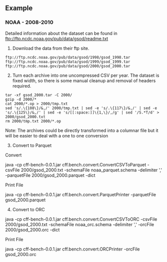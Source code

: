 ## Example

### NOAA - 2008-2010

Detailed information about the dataset can be found in ftp://ftp.ncdc.noaa.gov/pub/data/gsod/readme.txt

1. Download the data from their ftp site.
```
ftp://ftp.ncdc.noaa.gov/pub/data/gsod/1998/gsod_1998.tar
ftp://ftp.ncdc.noaa.gov/pub/data/gsod/1999/gsod_1999.tar
ftp://ftp.ncdc.noaa.gov/pub/data/gsod/2000/gsod_2000.tar
```

2. Turn each archive into one uncompressed CSV per year. The dataset is fixed width, so there is some manual cleanup and removal of headers required.

```
tar -xf gsod_2000.tar -C 2000/
gzip -d 2000/*
cat 2000/*.op > 2000/tmp.txt
sed 's/.\{108\}/&,/' 2000/tmp.txt | sed -e 's/.\{117\}/&,/' | sed -e 's/.\{125\}/&,/' | sed -e 's/[[:space:]]\{1,\}/,/g' | sed '/S.*T/d' > 2000/gsod_2000.txt
rm 2000/tmp.txt 2000/*.op
```

Note: The archives could be directly transformed into a columnar file but it will be easier to deal with a one to one conversion

3. Convert to Parquet

Convert

java -cp cff-bench-0.0.1.jar cff.bench.convert.ConvertCSVToParquet -csvFile 2000/gsod_2000.txt -schemaFile noaa_parquet.schema -delimiter ',' -parquetFile 2000/gsod_2000.parquet -dict

Print File

java -cp cff-bench-0.0.1.jar cff.bench.convert.ParquetPrinter -parquetFile gsod_2000.parquet

4. Convert to ORC

java -cp cff-bench-0.0.1.jar cff.bench.convert.ConvertCSVToORC -csvFile 2000/gsod_2000.txt -schemaFile noaa_orc.schema -delimiter ',' -orcFile 2000/gsod_2000.orc -dict

Print File

java -cp cff-bench-0.0.1.jar cff.bench.convert.ORCPrinter -orcFile gsod_2000.orc
